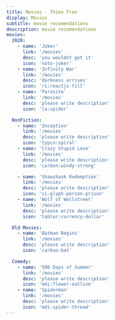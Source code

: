 ```yaml
---
title: Movies - Thien Tran
display: Movies
subtitle: movie recomendations
description: movie recomendations
movies:
  2020:
    - name: 'Joker'
      link: '/movies'
      desc: 'you wouldnt get it'
      icon: 'noto-joker'
    - name: 'Infinity War'
      link: '/movies'
      desc: 'darkness arrives'
      icon: 'ri:reactjs-fill'
    - name: 'Parasite'
      link: '/movies'
      desc: 'please write description'
      icon: 'la:spider'

  NonFiction:
    - name: 'Inception'
      link: '/movies'
      desc: 'please write description'
      icon: 'typcn:spiral'
    - name: 'Crazy Stupid Love'
      link: '/movies'
      desc: 'please write description'
      icon: 'carbon:windy-strong'

    - name: 'Shawshank Redemption'
      link: '/movies'
      desc: 'please write description'
      icon: 'si-glyph-person-prison'
    - name: 'Wolf of Wallstreet'
      link: '/movies'
      desc: 'please write description'
      icon: 'tabler:currency-dollar'

  Old Movies:
    - name: 'Batman Begins'
      link: '/movies'
      desc: 'please write description'
      icon: 'carbon-bat'

  Comedy:
    - name: '500 Days of Summer'
      link: '/movies'
      desc: 'please write description'
      icon: 'mdi:flower-outline'
    - name: 'Spiderman'
      link: '/movies'
      desc: 'please write description'
      icon: 'mdi:spider-thread'
---
```


<ListMovies :movies="frontmatter.movies"/>
